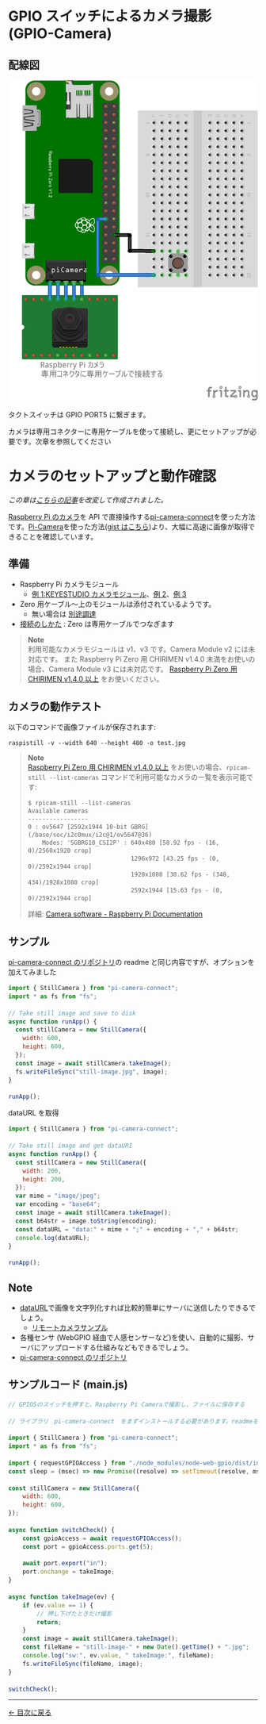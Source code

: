 # GPIO スイッチによるカメラ撮影 (GPIO-Camera)

## 配線図

![配線図](./PiZero_gpio-camera.png "schematic")

タクトスイッチは GPIO PORT5 に繋ぎます。

カメラは専用コネクターに専用ケーブルを使って接続し、更にセットアップが必要です。次章を参照してください

# カメラのセットアップと動作確認

_この章は[こちらの記事](https://gist.github.com/satakagi/1b5adc8dff8236421a593b93fa152222)を改変して作成されました。_

[Raspberry Pi のカメラ](https://www.raspberrypi.com/documentation/accessories/camera.html)を API で直接操作する[pi-camera-connect](https://www.npmjs.com/package/pi-camera-connect)を使った方法です。[Pi-Camera](https://github.com/stetsmando/pi-camera)を使った方法([gist はこちら](https://gist.github.com/satakagi/2c5be63d4759fd21eca939f507e7f7ef))より、大幅に高速に画像が取得できることを確認しています。

## 準備

- Raspberry Pi カメラモジュール
  - [例 1:KEYESTUDIO カメラモジュール](https://www.amazon.co.jp/dp/B073RCXGQS/)、[例 2](https://www.amazon.co.jp/dp/B086MK17K5/)、[例 3](https://www.amazon.co.jp/dp/B08HVRB59N/)
- Zero 用ケーブル～上のモジュールは添付されているようです。
  - 無い場合は [別途調達](https://www.amazon.co.jp/gp/product/B07QH455KY/)
- [接続のしかた](https://projects.raspberrypi.org/ja-JP/projects/getting-started-with-picamera) : Zero は専用ケーブルでつなぎます

> **Note**\
> 利用可能なカメラモジュールは v1、v3 です。Camera Module v2 には未対応です。
> また Raspberry Pi Zero 用 CHIRIMEN v1.4.0 未満をお使いの場合、Camera Module v3 には未対応です。
> [Raspberry Pi Zero 用 CHIRIMEN v1.4.0 以上](https://github.com/chirimen-oh/chirimen-lite/releases) をお使いください。

## カメラの動作テスト

以下のコマンドで画像ファイルが保存されます:

```
raspistill -v --width 640 --height 480 -o test.jpg
```

> **Note**\
> [Raspberry Pi Zero 用 CHIRIMEN v1.4.0 以上](https://github.com/chirimen-oh/chirimen-lite/releases) をお使いの場合、`rpicam-still --list-cameras` コマンドで利用可能なカメラの一覧を表示可能です:
>
> ```
> $ rpicam-still --list-cameras
> Available cameras
> -----------------
> 0 : ov5647 [2592x1944 10-bit GBRG] (/base/soc/i2c0mux/i2c@1/ov5647@36)
>     Modes: 'SGBRG10_CSI2P' : 640x480 [58.92 fps - (16, 0)/2560x1920 crop]
>                              1296x972 [43.25 fps - (0, 0)/2592x1944 crop]
>                              1920x1080 [30.62 fps - (348, 434)/1928x1080 crop]
>                              2592x1944 [15.63 fps - (0, 0)/2592x1944 crop]
> ```
>
> 詳細: [Camera software - Raspberry Pi Documentation](https://www.raspberrypi.com/documentation/computers/camera_software.html)

## サンプル

[pi-camera-connect のリポジトリ](https://github.com/launchcodedev/pi-camera-connect)の readme と同じ内容ですが、オプションを加えてみました

```javascript
import { StillCamera } from "pi-camera-connect";
import * as fs from "fs";

// Take still image and save to disk
async function runApp() {
  const stillCamera = new StillCamera({
    width: 600,
    height: 600,
  });
  const image = await stillCamera.takeImage();
  fs.writeFileSync("still-image.jpg", image);
}

runApp();
```

dataURL を取得

```javascript
import { StillCamera } from "pi-camera-connect";

// Take still image and get dataURI
async function runApp() {
  const stillCamera = new StillCamera({
    width: 200,
    height: 200,
  });
  var mime = "image/jpeg";
  var encoding = "base64";
  const image = await stillCamera.takeImage();
  const b64str = image.toString(encoding);
  const dataURL = "data:" + mime + ";" + encoding + "," + b64str;
  console.log(dataURL);
}

runApp();
```

## Note

- [dataURL](https://developer.mozilla.org/ja/docs/Web/HTTP/Basics_of_HTTP/Data_URIs)で画像を文字列化すれば比較的簡単にサーバに送信したりできるでしょう。
  - [リモートカメラサンプル](https://tutorial.chirimen.org/pizero/esm-examples/#REMOTE_remote_camera)
- 各種センサ (WebGPIO 経由で人感センサーなど)を使い、自動的に撮影、サーバにアップロードする仕組みなどもできるでしょう。
- [pi-camera-connect のリポジトリ](https://github.com/launchcodedev/pi-camera-connect)

## サンプルコード (main.js)

```javascript
// GPIO5のスイッチを押すと、Raspberry Pi Cameraで撮影し、ファイルに保存する

// ライブラリ　pi-camera-connect　をまずインストールする必要があります。readmeを参照してください。

import { StillCamera } from "pi-camera-connect";
import * as fs from "fs";

import { requestGPIOAccess } from "./node_modules/node-web-gpio/dist/index.js";
const sleep = (msec) => new Promise((resolve) => setTimeout(resolve, msec));

const stillCamera = new StillCamera({
	width: 600,
	height: 600,
});

async function switchCheck() {
	const gpioAccess = await requestGPIOAccess();
	const port = gpioAccess.ports.get(5);

	await port.export("in");
	port.onchange = takeImage;
}

async function takeImage(ev) {
	if (ev.value == 1) {
		// 押し下げたときだけ撮影
		return;
	}
	const image = await stillCamera.takeImage();
	const fileName = "still-image-" + new Date().getTime() + ".jpg";
	console.log("sw:", ev.value, " takeImage:", fileName);
	fs.writeFileSync(fileName, image);
}

switchCheck();
```


---
[← 目次に戻る](../index.md)

